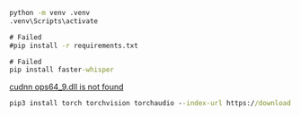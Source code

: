 ```cmd
python -m venv .venv
.venv\Scripts\activate

# Failed
#pip install -r requirements.txt

# Failed
pip install faster-whisper
```

[cudnn ops64\_9.dll is not found](https://github.com/SYSTRAN/faster-whisper/issues/1080)
```cmd
pip3 install torch torchvision torchaudio --index-url https://download.pytorch.org/whl/cu124
```